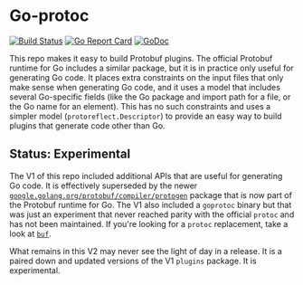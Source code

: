 # Go-protoc
[![Build Status](https://circleci.com/gh/jhump/goprotoc/tree/master.svg?style=svg)](https://circleci.com/gh/jhump/goprotoc/tree/master)
[![Go Report Card](https://goreportcard.com/badge/github.com/jhump/goprotoc)](https://goreportcard.com/report/github.com/jhump/goprotoc)
[![GoDoc](https://godoc.org/github.com/jhump/goprotoc/plugins?status.svg)](https://godoc.org/github.com/jhump/goprotoc/plugins)

This repo makes it easy to build Protobuf plugins. The official Protobuf runtime for Go includes a similar
package, but it is in practice only useful for generating Go code. It places extra constraints on the input
files that only make sense when generating Go code, and it uses a model that includes several Go-specific
fields (like the Go package and import path for a file, or the Go name for an element). This has no such
constraints and uses a simpler model (`protoreflect.Descriptor`) to provide an easy way to build plugins
that generate code other than Go.

## Status: Experimental

The V1 of this repo included additional APIs that are useful for generating Go code. It is effectively
superseded by the newer [`google.golang.org/protobuf/compiler/protogen`](https://pkg.go.dev/google.golang.org/protobuf/compiler/protogen)
package that is now part of the Protobuf runtime for Go. The V1 also included a `goprotoc` binary but
that was just an experiment that never reached parity with the official `protoc` and has not been
maintained. If you're looking for a `protoc` replacement, take a look at [`buf`](https://github.com/bufbuild/buf).

What remains in this V2 may never see the light of day in a release. It is a paired down and updated
versions of the V1 `plugins` package. It is experimental.
